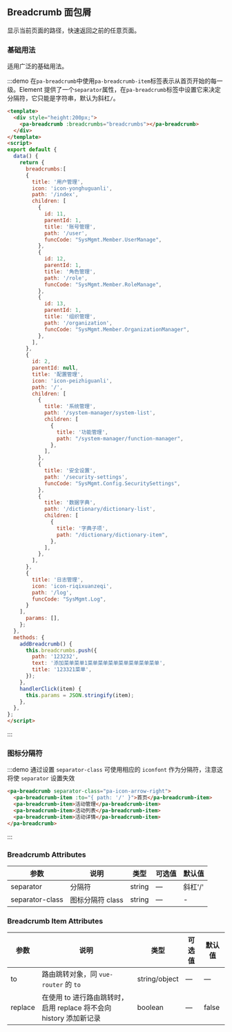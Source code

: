 <!--
 * @Autor: clark tan
 * @Date: 2021-12-21 14:02:53
 * @LastEditors: clark tan
 * @LastEditTime: 2022-01-11 15:36:21
 * @Description: 
-->
## Breadcrumb 面包屑
显示当前页面的路径，快速返回之前的任意页面。

### 基础用法

适用广泛的基础用法。

:::demo 在`pa-breadcrumb`中使用`pa-breadcrumb-item`标签表示从首页开始的每一级。Element 提供了一个`separator`属性，在`pa-breadcrumb`标签中设置它来决定分隔符，它只能是字符串，默认为斜杠`/`。

```html
<template>
  <div style="height:200px;">
    <pa-breadcrumb :breadcrumbs="breadcrumbs"></pa-breadcrumb>
  </div>
</template>
<script>
export default {
  data() {
    return {
      breadcrumbs:[
      {
        title: '用户管理',
        icon: 'icon-yonghuguanli',
        path: '/index',
        children: [
          {
            id: 11,
            parentId: 1,
            title: '账号管理',
            path: '/user',
            funcCode: "SysMgmt.Member.UserManage",
          },
          {
            id: 12,
            parentId: 1,
            title: '角色管理',
            path: '/role',
            funcCode: "SysMgmt.Member.RoleManage",
          },
          {
            id: 13,
            parentId: 1,
            title: '组织管理',
            path: '/organization',
            funcCode: "SysMgmt.Member.OrganizationManager",
          },
        ],
      },
      {
        id: 2,
        parentId: null,
        title: '配置管理',
        icon: 'icon-peizhiguanli',
        path: '/',
        children: [
          {
            title: '系统管理',
            path: '/system-manager/system-list',
            children: [
              {
                title: '功能管理',
                path: "/system-manager/function-manager",
              },
            ],
          },
          {
            title: '安全设置',
            path: '/security-settings',
            funcCode: "SysMgmt.Config.SecuritySettings",
          },
          {
            title: '数据字典',
            path: '/dictionary/dictionary-list',
            children: [
              {
                title: '字典子项',
                path: "/dictionary/dictionary-item",
              },
            ],
          },
        ],
      },
      {
        title: '日志管理',
        icon: 'icon-riqixuanzeqi',
        path: '/log',
        funcCode: "SysMgmt.Log",
      }
    ],
      params: [],
    };
  },
  methods: {
    addBreadcrumb() {
      this.breadcrumbs.push({
        path: '123232',
        text: '添加菜单菜单1菜单菜单菜单菜单菜单菜单菜单',
        title: '123321菜单',
      });
    },
    handlerClick(item) {
      this.params = JSON.stringify(item);
    },
  },
};
</script>
```
:::

### 图标分隔符

:::demo 通过设置 `separator-class` 可使用相应的 `iconfont` 作为分隔符，注意这将使 `separator` 设置失效

```html
<pa-breadcrumb separator-class="pa-icon-arrow-right">
  <pa-breadcrumb-item :to="{ path: '/' }">首页</pa-breadcrumb-item>
  <pa-breadcrumb-item>活动管理</pa-breadcrumb-item>
  <pa-breadcrumb-item>活动列表</pa-breadcrumb-item>
  <pa-breadcrumb-item>活动详情</pa-breadcrumb-item>
</pa-breadcrumb>
```
:::

### Breadcrumb Attributes
| 参数      | 说明          | 类型      | 可选值                           | 默认值  |
|---------- |-------------- |---------- |--------------------------------  |-------- |
| separator | 分隔符 | string | — | 斜杠'/' |
| separator-class | 图标分隔符 class | string | — | - |

### Breadcrumb Item Attributes
| 参数      | 说明          | 类型      | 可选值                           | 默认值  |
|---------- |-------------- |---------- |--------------------------------  |-------- |
| to        | 路由跳转对象，同 `vue-router` 的 `to` | string/object | — | — |
| replace   | 在使用 to 进行路由跳转时，启用 replace 将不会向 history 添加新记录 | boolean | — | false |
